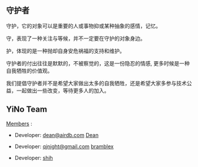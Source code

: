 ## 守护者

守护，它的对象可以是重要的人或事物抑或某种抽象的感情，记忆。

守，表现了一种关注与等候，并不一定要在守护的对象身边。

护，体现的是一种抛却自身安危祸福的支持和维护。

守护者的付出往往是默默的，不被察觉的，这是一份隐忍的情感, 更多时候是一种自我牺牲的价值观。

我们提倡守护者并不是希望大家做出太多的自我牺牲，还是希望大家多参与技术公益，一起做出一些改变，等待更多人的加入。

## YiNo Team

[Members](https://github.com/orgs/bbhj/people) :

* Developer: dean@airdb.com  [Dean](https://github.com/airdb)

* Developer: qjnight@gmail.com  [bramblex](https://github.com/bramblex)

* Developer: [shih](https://github.com/hallelujah-shih)


